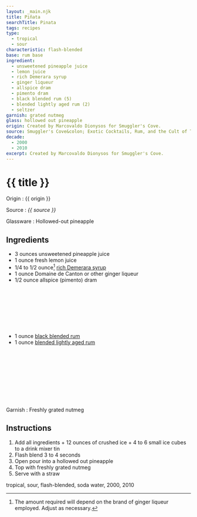 ```yaml
---
layout: _main.njk
title: Piñata
searchTitle: Pinata
tags: recipes
type:
  - tropical
  - sour
characteristic: flash-blended
base: rum base
ingredient:
  - unsweetened pineapple juice
  - lemon juice
  - rich Demerara syrup
  - ginger liqueur
  - allspice dram
  - pimento dram
  - black blended rum (5)
  - blended lightly aged rum (2)
  - seltzer
garnish: grated nutmeg
glass: hollowed out pineapple
origin: Created by Marcovaldo Dionysos for Smuggler's Cove.
source: Smuggler's Cove&colon; Exotic Cocktails, Rum, and the Cult of Tiki
decade:
  - 2000
  - 2010
excerpt: Created by Marcovaldo Dionysos for Smuggler's Cove.
---
```

<!-- markdownlint-disable MD025 -->
# {{ title }}
<!-- markdownlint-enable MD025 -->

Origin
  : {{ origin }}

Source
  : <cite><span data-pagefind-filter="Source">{{ source }}</span></cite>

Glassware
  : <span data-pagefind-filter="Glassware">Hollowed-out pineapple</span>

## Ingredients

* 3 ounces unsweetened pineapple juice
* 1 ounce fresh lemon juice
* 1/4 to 1/2 ounce[^1] [rich Demerara syrup](/mixes/rich-demerara-syrup)
* 1 ounce Domaine de Canton or other ginger liqueur
* 1/2 ounce allspice (pimento) dram
* 1 ounce [black blended rum](/11-rum-black-blended/)<icon-l space="1em" label="(5)" class="bigger"><span class="with-icon"><svg class="icon"><use href="/assets/images/icons/circle-5.svg#circle-5"></use></svg></span></icon-l>
* 1 ounce [blended lightly aged rum](/rums/04-rum-blended-lightly-aged/)<icon-l space="1em" label="(2)" class="bigger"><span class="with-icon"><svg class="icon"><use href="/assets/images/icons/circle-2.svg#circle-2"></use></svg></span></icon-l>

[^1]: The amount required will depend on the brand of ginger liqueur employed. Adjust as necessary.

Garnish
  : Freshly grated nutmeg

## Instructions

  1. Add all ingredients + 12 ounces of crushed ice + 4 to 6 small ice cubes to a drink mixer tin
  2. Flash blend 3 to 4 seconds
  3. Open pour into a hollowed out pineapple
  4. Top with freshly grated nutmeg
  5. Serve with a straw

<div
  class="sr-only"
  data-cat[0]="Drink"
  data-type[0]="Tropical"
  data-type[1]="Sour"
  data-char[0]="Flash-blended"
  data-base[0]="Rum/Cane spirits"
  data-ingredient[0]="Pineapple juice, unsweetened"
  data-ingredient[1]="Lemon juice"
  data-ingredient[2]="Rich Demerara syrup"
  data-ingredient[3]="Ginger liqueur"
  data-ingredient[4]="Allspice dram"
  data-ingredient[5]="Pimento dram"
  data-ingredient[6]="Black blended rum [5]"
  data-ingredient[7]="Blended lightly aged rum [2]"
  data-ingredient[8]="Seltzer"
  data-ingredient[9]="Soda water"
  data-ingredient[10]="Domaine de Canton"
  data-juice[0]="Pineapple juice, unsweetened"
  data-juice[1]="Lemon juice"
  data-syrup[0]="Rich Demerara syrup"
  data-liquor[0]="Ginger liqueur"
  data-liquor[1]="Domaine de Canton"
  data-liquor[2]="Allspice dram"
  data-liquor[3]="Pimento dram"
  data-liquor[4]="Black blended rum [5]"
  data-liquor[5]="Blended lightly aged rum [2]"
  data-soda[0]="Seltzer"
  data-soda[1]="Soda water"
  data-origin[0]="Marcovaldo Dionysos"
  data-origin[1]="Smuggler’s Cove"
  data-glass[0]="Pineapple"
  data-garnish[0]="Nutmeg, grated"
  data-decade[0]="2000"
  data-decade[1]="2010"
  data-pagefind-filter="
    Category[data-cat[0]],
    Type[data-type[0]],
    Type[data-type[1]],
    Characteristic[data-char[0]],
    Base[data-base[0]],
    Ingredient[data-ingredient[0]],
    Ingredient[data-ingredient[1]],
    Ingredient[data-ingredient[2]],
    Ingredient[data-ingredient[3]],
    Ingredient[data-ingredient[4]],
    Ingredient[data-ingredient[5]],
    Ingredient[data-ingredient[6]],
    Ingredient[data-ingredient[7]],
    Ingredient[data-ingredient[8]],
    Ingredient[data-ingredient[9]],
    Ingredient[data-ingredient[10]],
    Juice[data-juice[0]],
    Juice[data-juice[1]],
    Syrup[data-syrup[0]],
    Liquor[data-liquor[0]],
    Liquor[data-liquor[1]],
    Liquor[data-liquor[2]],
    Liquor[data-liquor[3]],
    Liquor[data-liquor[4]],
    Liquor[data-liquor[5]],
    Soda & seltzer[data-soda[0]],
    Soda & seltzer[data-soda[1]],
    Origin[data-origin[0]],
    Origin[data-origin[1]],
    Glassware[data-glass[0]],
    Garnish[data-garnish[0]],
    Decade[data-decade[0]],
    Decade[data-decade[1]]
  "
>
</div>

<div class="keywords" aria-hidden>tropical, sour, flash-blended, soda water, 2000, 2010</div>
